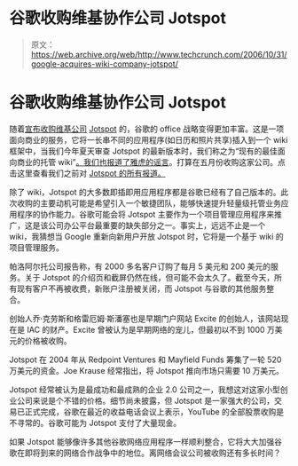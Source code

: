 # 谷歌收购维基协作公司 Jotspot 

> 原文：<https://web.archive.org/web/http://www.techcrunch.com/2006/10/31/google-acquires-wiki-company-jotspot/>

# 谷歌收购维基协作公司 Jotspot

 [](https://web.archive.org/web/20221225143852/http://www.jot.com/) 随着[宣布收购维基公司](https://web.archive.org/web/20221225143852/http://googleblog.blogspot.com/2006/10/spot-on.html) [Jotspot](https://web.archive.org/web/20221225143852/http://jot.com/) 的，谷歌的 office 战略变得更加丰富。这是一项面向商业的服务，它将一长串不同的应用程序(如日历和照片共享)插入到一个 wiki 框架中，当我们今年夏天审查 Jotspot 的最新版本时，我们称之为“现有的最佳面向商业的托管 wiki”[。我们也](https://web.archive.org/web/20221225143852/http://techcrunch.com/2006/07/24/jotspot-20-launches/)[报道了雅虎的谣言](https://web.archive.org/web/20221225143852/http://techcrunch.com/2006/05/10/rumor-yahoo-closed-jotspot-acquisition/)。打算在五月份收购这家公司。点击这里查看我们之前对 [Jotspot 的所有报道。](https://web.archive.org/web/20221225143852/https://techcrunch.com/tag/jotspot)

除了 wiki，Jotspot 的大多数即插即用应用程序都是谷歌已经有了自己版本的。此次收购的主要动机可能是希望引入一个敏捷团队，能够快速提升轻量级托管业务应用程序的协作能力。谷歌可能会将 Jotspot 主要作为一个项目管理应用程序来推广，这是该公司办公平台最重要的缺失部分之一。事实上，远远不止是一个 wiki，我猜想当 Google 重新向新用户开放 Jotspot 时，它将是一个基于 wiki 的项目管理服务。

帕洛阿尔托公司报告称，有 2000 多名客户订购了每月 5 美元和 200 美元的服务。关于 Jotspot 的介绍页和截屏仍然在线，但可能不会太久了。截至今天，所有现有客户不再被收费，新账户注册被关闭，而 Jotspot 与谷歌的其他服务整合。

创始人乔·克劳斯和格雷厄姆·斯潘塞也是早期门户网站 Excite 的创始人，该网站现在是 IAC 的财产。Excite 曾被认为是早期网络的宠儿，但最初以不到 1000 万美元的价格被收购。

Jotspot 在 2004 年从 Redpoint Ventures 和 Mayfield Funds 筹集了一轮 520 万美元的资金。Joe Krause 经常指出，将 Jotspot 推向市场只需要 10 万美元。

Jotspot 经常被认为是最成功和最成熟的企业 2.0 公司之一，我想这对这家小型创业公司来说是个不错的价格。细节尚未披露，但 Jotspot 是一家强大的公司，交易已正式完成，谷歌在最近的收益电话会议上表示，YouTube 的全部股票收购是不寻常的。谷歌可能为 Jotspot 支付了大量现金。

如果 Jotspot 能够像许多其他谷歌网络应用程序一样顺利整合，它将大大加强谷歌在即将到来的网络合作战争中的地位。离网络会议公司被收购还有多长时间？